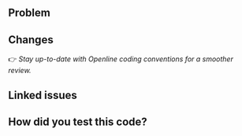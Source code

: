 ## Problem

<!-- Who are we building for, what are their needs, why is this important? -->

## Changes

<!-- If there are frontend changes, please include screenshots. -->
<!-- If a reference design was involved, include a link to the relevant Figma frame! -->

👉 *Stay up-to-date with Openline coding conventions for a smoother review.*

## Linked issues

<!-- Add links to issues that were worked as part of this PR. -->

## How did you test this code?

<!-- Briefly describe the steps you took. -->
<!-- Include automated tests if possible, otherwise describe the manual testing routine. -->
